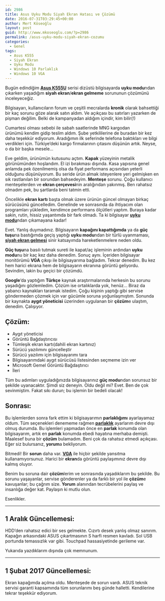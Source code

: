 ```yaml
---
id: 2986
title: Asus Uyku Modu Siyah Ekran Hatası ve Çözümü
date: 2016-07-31T03:29:45+00:00
author: Mert Köseoğlu
layout: post
guid: http://www.mkoseoglu.com/?p=2986
permalink: /asus-uyku-modu-siyah-ekran-cozumu
categories:
  - Genel
tags:
  - Asus K555
  - Siyah Ekran
  - Uyku Modu
  - Windows 10 Parlaklık
  - Windows 10 VGA
---
```

Bugün edindiğim [**Asus K555U**](http://www.mkoseoglu.com/tag/asus-k555/) serisi dizüstü bilgisayarda **uyku modu**ndan çıkarken yaşadığım **siyah ekran**/**ekran gelmeme** sorununun çözümünü inceleyeceğiz.

Bilgisayarı, kullanıcıların forum ve çeşitli mecralarda **kronik** olarak bahsettiği bir kaç sorunu göze alarak satın aldım. Ve açıkçası bu satırları yazarken de pişman değilim. Belki de kampanyadan aldığım içindir, kim bilir(!)

Cumartesi olması sebebi ile sabah saatlerinde MNG kargodan ürünümü kendim gidip teslim aldım. Şube yetkililerine de buradan bir kez daha teşekkür ediyorum. Aradığımın ilk seferinde telefona baktıkları ve bilgi verdikleri için. Türkiye&#8217;deki kargo firmalarının çıtasını düşünün artık. Neyse, o da bir başka mesele&#8230;

Eve geldim, ürünümün kutusunu açtım. **Kapak** yüzeyinin metalik görünümünden hoşlandım. El izi bırakması dışında. Kasa yapısına genel anlamda pek özenilmemiş olsa da fiyat performans açısından yeterli olduğunu düşünüyorum. Bu seride ürün almak isteyenlere yeri gelmişken en sık rastlanılan bir sorundan bahsedeyim. **Menteşe** sorunu. Çoğu kullanıcı menteşelerden ve **ekran çerçevesi**nin aralığından yakınmış. Ben rahatsız olmadım pek, bu şartlarda beni tatmin etti.

Öncelikle **ekran kartı** başta olmak üzere ürünün güncel olmayan birkaç sürücüsünü güncelledim. Genelinde ve sonrasında da ihtiyacım olan programları yükledim, kendimce performans ölçütleri yaptım. Buraya kadar sakin, rutin, hissiz yaşantımda bir fark olmadı. Ta ki bilgisayar [**uyku modu**](http://www.mkoseoglu.com/tag/uyku-modu/)ndan çıkamayana kadar!

Evet. Yanlış duymadınız. Bilgisayarın **kapağını kapattığımda** ya da **güç tuşu**na bastığımda geçiş yaptığı **uyku modu**ndan bir türlü uyanmaması, **[siyah ekran gelmesi](http://www.mkoseoglu.com/tag/siyah-ekran/)** sinir katsayımda hareketlenmelere neden oldu.

**Güç tuşu**na basılı tutmak sureti ile kapat/aç işleminin ardından **uyku modu**nu bir kaç kez daha denedim. Sonuç aynı. İçeriden bilgisayar monitörümü **VGA** çıkışı ile bilgisayarıma bağladım. Tekrar denedim. Bu kez hem harici ekrana hem de bilgisayarın ekranına görüntü geliyordu. Sevindim, lakin bu geçici bir çözümdü.

**Google**&#8216;da yaptığım **Türkçe** kaynak araştırmalarında herkesin bu sorunu yaşadığını gözlemledim. Çözüm ise ortalıklarda yok, henüz&#8230; Biraz da yabancı kaynakları taramak istedim. Çoğu kişinin yaptığı gibi servise göndermeden çözmek için var gücümle soruna yoğunlaşmıştım. Sonunda bir kaynakta **aygıt yöneticisi** üzerinden uygulanan bir **çözüm**e ulaştım, denedim. Çalışıyor.

## Çözüm:

  * Aygıt yöneticisi
  * Görüntü Bağdaştırıcısı
  * Tümleşik ekran kartı(dahili ekran kartınız)
  * Sürücü yazılımını güncelleştir
  * Sürücü yazılımı için bilgisayarımı tara
  * Bilgisayarımdaki aygıt sürücüsü listesinden seçmeme izin ver
  * Microsoft Gemel Görüntü Bağdaştırıcı
  * İleri

Tüm bu adımları uyguladığınızda bilgisayarınız **güç modu**ndan sorunsuz bir şekilde uyanacaktır. Şimdi siz deneyin. Oldu değil mi? Evet. Ben de çok sevinmiştim. Fakat sıkı durun; bu işlemin bir bedeli olacak!

## Sonrası:

Bu işlemlerden sonra fark ettim ki bilgisayarımın **parlaklığımı** ayarlayamaz oldum. Tüm seçenekleri denememe rağmen [**parlaklık**](http://www.mkoseoglu.com/tag/windows-10-parlaklik/) ayarlarım devre dışı olmuş durumda. Bu işlemleri yapmadan önce en **parlak** konumda olan bilgisayarım, artık en **parlak** konumda ebedi hayatına merhaba demişti. Maalesef buna bir **çözüm** bulamadım. Beni çok da rahatsız etmedi açıkçası. Eğer siz bulursanız, **yorum**a bekliyorum.

Bitmedi! Bir **sorun** daha var. [**VGA**](http://www.mkoseoglu.com/tag/windows-10-vga/) ile hiçbir şekilde yansıtma kullanamıyorsunuz. Harici bir **ekran**da görüntü paylaşımınız devre dışı kalmış oluyor.

Benim bu soruna dair **çözüm**lerim ve sonrasında yaşadıklarım bu şekilde. Bu sorunu yaşayanlar, servise gönderenler ya da farklı bir yol ile **çözüm**e kavuşanlar; bu çağrım size. **Yorum** alanından tecrübelerini paylaş ve insanlığa değer kat. Paylaşın ki mutlu olun.

Esenlikler.

* * *

## 1 Aralık Güncellemesi:

HDD&#8217;den rahatsız edici bir ses gelmekte. Cızırtı desek yanlış olmaz sanırım. Kapağın arkasındaki ASUS çıkartmasının S harfi resmen kavladı. Sol USB portunda temassızlık var gibi. Touchpad hassasiyetinde gerileme var.

Yukarıda yazdıklarım dışında çok memnunum.

* * *

## 1 Şubat 2017 Güncellemesi:

Ekran kapağımda açılma oldu. Menteşede de sorun vardı. ASUS teknik servisi garanti kapsamında tüm sorunlarımı beş günde halletti. Kendilerine tekrar teşekkür ediyorum.